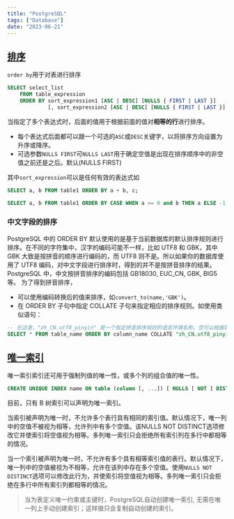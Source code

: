 ```yaml
---
title: "PostgreSQL"
tags: ["Database"]
date: "2023-06-21"
---
```


## [排序](https://www.postgresql.org/docs/current/queries-order.html)

`order by`用于对表进行排序

```sql
SELECT select_list
    FROM table_expression
    ORDER BY sort_expression1 [ASC | DESC] [NULLS { FIRST | LAST }]
             [, sort_expression2 [ASC | DESC] [NULLS { FIRST | LAST }] ...]
```

当指定了多个表达式时，后面的值用于根据前面的值对**相等的行**进行排序。
+ 每个表达式后面都可以跟一个可选的`ASC`或`DESC`关键字，以将排序方向设置为升序或降序。
+ 可选参数`NULLS FIRST`可`NULLS LAST`用于确定空值是出现在排序顺序中的非空值之前还是之后。默认(NULLS FIRST)

其中`sort_expression`可以是任何有效的表达式如

```sql
SELECT a, b FROM table1 ORDER BY a + b, c;

SELECT a, b FROM table1 ORDER BY CASE WHEN a >= 0 and b THEN a ELSE -1 END, c;

```

### 中文字段的排序

PostgreSQL 中的 ORDER BY 默认使用的是基于当前数据库的默认排序规则进行排序。在不同的字符集中，汉字的编码可能不一样，比如 UTF8 和 GBK，其中 GBK 大致是按拼音的顺序进行编码的，而 UTF8 则不是。所以如果你的数据库使用了 UTF8 编码，对中文字段进行排序时，得到的并不是按拼音排序的结果。
PostgreSQL 中，中文按拼音排序的编码包括 GB18030, EUC_CN, GBK, BIG5 等。
为了得到拼音排序，

+ 可以使用编码转换后的值来排序，如`convert_to(name,'GBK')`。
+ 在 ORDER BY 子句中指定 COLLATE 子句来指定相应的排序规则。如使用类似语句：

```sql
-- 在这里，"zh_CN.utf8_pinyin" 是一个指定拼音排序规则的语言环境名称。您可以根据需要选择不同的排序规则。
SELECT * FROM table_name ORDER BY column_name COLLATE "zh_CN.utf8_pinyin";
```

## [唯一索引](https://www.postgresql.org/docs/current/indexes-unique.html)

唯一索引索引还可用于强制列值的唯一性，或多个列的组合值的唯一性。

```sql
CREATE UNIQUE INDEX name ON table (column [, ...]) [ NULLS [ NOT ] DISTINCT ];
```

目前，只有 B 树索引可以声明为唯一索引。

当索引被声明为唯一时，不允许多个表行具有相同的索引值。默认情况下，唯一列中的空值不被视为相等，允许列中有多个空值。该NULLS NOT DISTINCT选项修改它并使索引将空值视为相等。多列唯一索引只会拒绝所有索引列在多行中都相等的情况。

当一个索引被声明为唯一时，不允许有多个具有相等索引值的表行。默认情况下，唯一列中的空值被视为不相等，允许在该列中存在多个空值。使用`NULLS NOT DISTINCT`选项可以修改此行为，并使索引将空值视为相等。多列唯一索引只会拒绝在多行中所有索引列都相等的情况。

>当为表定义唯一约束或主键时，PostgreSQL自动创建唯一索引, 无需在唯一列上手动创建索引；这样做只会复制自动创建的索引。
